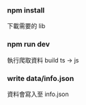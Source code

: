### npm install

下載需要的 lib

### npm run dev

執行爬取資料
build 
ts -> js

### write data/info.json

資料會寫入至 info.json

